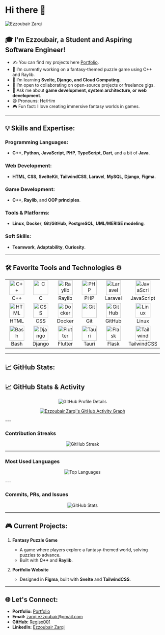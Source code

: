 # Hi there 👋

![Ezzoubair Zarqi](https://readme-typing-svg.herokuapp.com?font=Inter&color=3A9CDF&size=30&weight=700&lines=I'm+Ezzoubair+Zarqi;You+could+call+me+also+Regisx001;Welcome+to+my+profile!)

## 🎓 I'm Ezzoubair, a Student and Aspiring Software Engineer!  
- ✍ You can find my projects here [Portfolio](#).
- 🔭 I’m currently working on a fantasy-themed puzzle game using C++ and Raylib.
- 🌱 I’m learning **Svelte, Django, and Cloud Computing**.
- 👯 I’m open to collaborating on open-source projects or freelance gigs.
- 💬 Ask me about **game development, system architecture, or web development**.
- 😄 Pronouns: He/Him  
- 🎮 Fun fact: I love creating immersive fantasy worlds in games.  

---

## 💡 Skills and Expertise:

### Programming Languages:
- **C++**, **Python**, **JavaScript**, **PHP**, **TypeScript**, **Dart**, and a bit of **Java**.  

### Web Development:
- **HTML**, **CSS**, **SvelteKit**, **TailwindCSS**, **Laravel**, **MySQL**, **Django**, **Figma**.  

### Game Development:
- **C++**, **Raylib**, and **OOP principles**.  

### Tools & Platforms:
- **Linux**, **Docker**, **Git/GitHub**, **PostgreSQL**, **UML/MERISE modeling**.  

### Soft Skills:
- **Teamwork**, **Adaptability**, **Curiosity**.

---

## 🛠 Favorite Tools and Technologies ⚙️

<table align="center">
   <tr>
      <td align="center" width="96"><img src="https://techstack-generator.vercel.app/cpp-icon.svg" alt="C++" width="48" height="48" /><br>C++</td>
      <td align="center" width="96"><img src="https://upload.wikimedia.org/wikipedia/commons/1/18/C_Programming_Language.svg" alt="C" width="48" height="48" /><br>C</td>
      <td align="center" width="96"><img src="https://upload.wikimedia.org/wikipedia/commons/f/f4/Raylib_logo.png" alt="Raylib" width="48" height="48" /><br>Raylib</td>
      <td align="center" width="96"><img src="https://skillicons.dev/icons?i=php" alt="PHP" width="48" height="48" /><br>PHP</td>
      <td align="center" width="96"><img src="https://skillicons.dev/icons?i=laravel" alt="Laravel" width="48" height="48" /><br>Laravel</td>
      <td align="center" width="96"><img src="https://skillicons.dev/icons?i=javascript" alt="JavaScript" width="48" height="48" /><br>JavaScript</td>
   </tr>
   <tr>
      <td align="center" width="96"><img src="https://skillicons.dev/icons?i=html" alt="HTML" width="48" height="48" /><br>HTML</td>
      <td align="center" width="96"><img src="https://skillicons.dev/icons?i=css" alt="CSS" width="48" height="48" /><br>CSS</td>
      <td align="center" width="96"><img src="https://skillicons.dev/icons?i=docker" alt="Docker" width="48" height="48" /><br>Docker</td>
      <td align="center" width="96"><img src="https://skillicons.dev/icons?i=git" alt="Git" width="48" height="48" /><br>Git</td>
      <td align="center" width="96"><img src="https://skillicons.dev/icons?i=github" alt="GitHub" width="48" height="48" /><br>GitHub</td>
      <td align="center" width="96"><img src="https://skillicons.dev/icons?i=linux" alt="Linux" width="48" height="48" /><br>Linux</td>
   </tr>
   <tr>
      <td align="center" width="96"><img src="https://skillicons.dev/icons?i=bash" alt="Bash" width="48" height="48" /><br>Bash</td>
      <td align="center" width="96"><img src="https://skillicons.dev/icons?i=django" alt="Django" width="48" height="48" /><br>Django</td>
      <td align="center" width="96"><img src="https://skillicons.dev/icons?i=flutter" alt="Flutter" width="48" height="48" /><br>Flutter</td>
      <td align="center" width="96"><img src="https://skillicons.dev/icons?i=tauri" alt="Tauri" width="48" height="48" /><br>Tauri</td>
      <td align="center" width="96"><img src="https://skillicons.dev/icons?i=flask" alt="Flask" width="48" height="48" /><br>Flask</td>
      <td align="center" width="96"><img src="https://skillicons.dev/icons?i=tailwind" alt="TailwindCSS" width="48" height="48" /><br>TailwindCSS</td>
   </tr>
</table>


---

## 📈 GitHub Stats:
## 📈 **GitHub Stats & Activity**  

<center align="center">
  
![GitHub Profile Details](https://github-profile-summary-cards.vercel.app/api/cards/profile-details?username=regisx001&theme=github_dark)

[![Ezzoubair Zarqi's GitHub Activity Graph](https://github-readme-activity-graph.cyclic.app/graph?username=regisx001&bg_color=0d1117&color=c9c9c9&line=4c779e&point=a8e5ff&area=true&hide_border=true)](https://github.com/regisx001/github-readme-activity-graph)

</center>
---

### **Contribution Streaks**  
<center align="center">
  
![GitHub Streak](https://github-readme-streak-stats.herokuapp.com/?user=regisx001&theme=dark&hide_border=true&date_format=M%20j%5B%2C%20Y%5D)

</center>

---

### **Most Used Languages**  
<center align="center">
  
![Top Languages](https://github-readme-stats.vercel.app/api/top-langs/?username=regisx001&layout=compact&theme=dark&hide_border=true)

</center>
---

### **Commits, PRs, and Issues**  
<center align="center">
  
![GitHub Stats](https://github-readme-stats.vercel.app/api?username=regisx001&show_icons=true&theme=dark&hide_border=true)
</center>

---

## 🎮 Current Projects:

1. **Fantasy Puzzle Game**  
   - A game where players explore a fantasy-themed world, solving puzzles to advance.  
   - Built with **C++** and **Raylib**.  

2. **Portfolio Website**  
   - Designed in **Figma**, built with **Svelte** and **TailwindCSS**.

---

## 🌐 Let's Connect:
- **Portfolio:** [Portfolio](zarqi.is-a.dev)  
- **Email:** [zarqi.ezzoubair@gmail.com](mailto:zarqi.ezzoubair@gmail.com)  
- **GitHub:** [Regisx001](https://github.com/regisx001)  
- **LinkedIn:** [Ezzoubair Zarqi]([https://linkedin.com/in/frankjj](https://www.linkedin.com/in/ezzoubair-zarqi-668055331/))  
